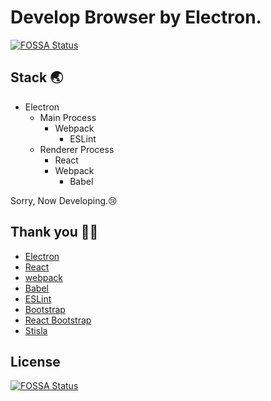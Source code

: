 # Develop Browser by Electron.
[![FOSSA Status](https://app.fossa.com/api/projects/git%2Bgithub.com%2Fhuuyafwww%2Felectron-browser.svg?type=shield)](https://app.fossa.com/projects/git%2Bgithub.com%2Fhuuyafwww%2Felectron-browser?ref=badge_shield)


## Stack 🌏

- Electron
    - Main Process
        - Webpack
            - ESLint
    - Renderer Process
        - React
        - Webpack
            - Babel

Sorry, Now Developing.😢

## Thank you 🙇‍♂️

- [Electron](https://www.electronjs.org/)
- [React](https://ja.reactjs.org/)
- [webpack](https://webpack.js.org/)
- [Babel](https://babeljs.io/)
- [ESLint](https://eslint.org/)
- [Bootstrap](https://getbootstrap.com/)
- [React Bootstrap](https://react-bootstrap.github.io/)
- [Stisla](https://getstisla.com/)

## License
[![FOSSA Status](https://app.fossa.com/api/projects/git%2Bgithub.com%2Fhuuyafwww%2Felectron-browser.svg?type=large)](https://app.fossa.com/projects/git%2Bgithub.com%2Fhuuyafwww%2Felectron-browser?ref=badge_large)